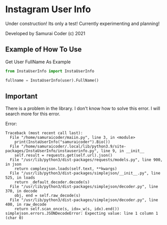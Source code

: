 # Instagram User Info

Under construction! Its only a test! Currently experimenting and planning!

Developed by Samurai Coder (c) 2021

## Example of How To Use

Get User FullName As Example

```python
from InstaUserInfo import InstaUserInfo

fullname = InstaUserInfo(user).FullName()
```

## Important

There is a problem in the library. I don't know how to solve this error. I will search more for this error.


Error:
```
Traceback (most recent call last):
  File "/home/samuraicoder/maiin.py", line 3, in <module>
    print(InstaUserInfo("samuraicoder").Bio())
  File "/home/samuraicoder/.local/lib/python3.9/site-packages/InstaUserInfo/instauserinfo.py", line 9, in __init__
    self.result = requests.get(self.url).json()
  File "/usr/lib/python3/dist-packages/requests/models.py", line 900, in json
    return complexjson.loads(self.text, **kwargs)
  File "/usr/lib/python3/dist-packages/simplejson/__init__.py", line 525, in loads
    return _default_decoder.decode(s)
  File "/usr/lib/python3/dist-packages/simplejson/decoder.py", line 370, in decode
    obj, end = self.raw_decode(s)
  File "/usr/lib/python3/dist-packages/simplejson/decoder.py", line 400, in raw_decode
    return self.scan_once(s, idx=_w(s, idx).end())
simplejson.errors.JSONDecodeError: Expecting value: line 1 column 1 (char 0)
```